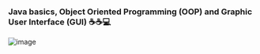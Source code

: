 <h3> Java basics, Object Oriented Programming (OOP) and Graphic User Interface (GUI) ☕☕💻 </h3>

![image](https://cdn.hashnode.com/res/hashnode/image/upload/v1690034956546/101c1694-7e87-458e-afd5-ab65c48c468e.gif)
